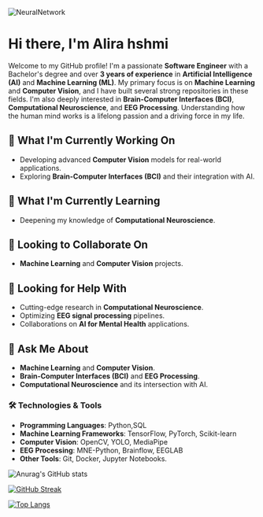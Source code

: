 ![NeuralNetwork](https://www.nikonsmallworld.com/images/photos/2020/_photo800/No9-JasonKirk_2Neurons.jpg)

# Hi there, I'm Alira hshmi 

Welcome to my GitHub profile! I'm a passionate **Software Engineer** with a Bachelor's degree and over **3 years of experience** in **Artificial Intelligence (AI)** and **Machine Learning (ML)**. My primary focus is on **Machine Learning** and **Computer Vision**, and I have built several strong repositories in these fields. I'm also deeply interested in **Brain-Computer Interfaces (BCI)**, **Computational Neuroscience**, and **EEG Processing**. Understanding how the human mind works is a lifelong passion and a driving force in my life.

## 🔭 What I'm Currently Working On
- Developing advanced **Computer Vision** models for real-world applications.
- Exploring **Brain-Computer Interfaces (BCI)** and their integration with AI.

## 🌱 What I'm Currently Learning
- Deepening my knowledge of **Computational Neuroscience**.

## 👯 Looking to Collaborate On
- **Machine Learning** and **Computer Vision** projects.

## 🤔 Looking for Help With
- Cutting-edge research in **Computational Neuroscience**.
- Optimizing **EEG signal processing** pipelines.
- Collaborations on **AI for Mental Health** applications.

## 💬 Ask Me About
- **Machine Learning** and **Computer Vision**.
- **Brain-Computer Interfaces (BCI)** and **EEG Processing**.
- **Computational Neuroscience** and its intersection with AI.


### 🛠️ Technologies & Tools
- **Programming Languages**: Python,SQL
- **Machine Learning Frameworks**: TensorFlow, PyTorch, Scikit-learn
- **Computer Vision**: OpenCV, YOLO, MediaPipe
- **EEG Processing**: MNE-Python, Brainflow, EEGLAB
- **Other Tools**: Git, Docker, Jupyter Notebooks.

![Anurag's GitHub stats](https://github-readme-stats.vercel.app/api?username=alirzx&show_icons=true&theme=radical)

[![GitHub Streak](https://github-readme-streak-stats.herokuapp.com?user=alirzx&theme=radical&hide_border=true&border_radius=5.1&date_format=M%20j%5B%2C%20Y%5D)](https://git.io/streak-stats)


[![Top Langs](https://github-readme-stats.vercel.app/api/top-langs/?username=alirzx&layout=donut-vertical)](https://github.com/anuraghazra/github-readme-stats)
